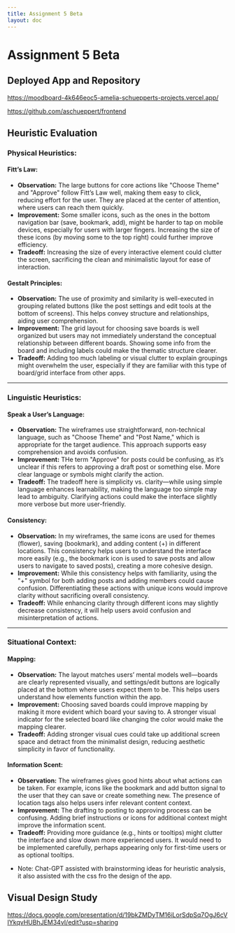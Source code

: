 ```yaml
---
title: Assignment 5 Beta
layout: doc
---
```


# Assignment 5 Beta

## Deployed App and Repository

https://moodboard-4k646eoc5-amelia-schuepperts-projects.vercel.app/

https://github.com/aschueppert/frontend

## Heuristic Evaluation

### **Physical Heuristics:**

#### **Fitt’s Law:**

- **Observation:** The large buttons for core actions like "Choose Theme" and "Approve" follow Fitt’s Law well, making them easy to click, reducing effort for the user. They are placed at the center of attention, where users can reach them quickly.
- **Improvement:** Some smaller icons, such as the ones in the bottom navigation bar (save, bookmark, add), might be harder to tap on mobile devices, especially for users with larger fingers. Increasing the size of these icons (by moving some to the top right) could further improve efficiency.
- **Tradeoff:** Increasing the size of every interactive element could clutter the screen, sacrificing the clean and minimalistic layout for ease of interaction.

#### **Gestalt Principles:**

- **Observation:** The use of proximity and similarity is well-executed in grouping related buttons (like the post settings and edit tools at the bottom of screens). This helps convey structure and relationships, aiding user comprehension.
- **Improvement:** The grid layout for choosing save boards is well organized but users may not immediately understand the conceptual relationship between different boards. Showing some info from the board and including labels could make the thematic structure clearer.
- **Tradeoff:** Adding too much labeling or visual clutter to explain groupings might overwhelm the user, especially if they are familiar with this type of board/grid interface from other apps.

---

### **Linguistic Heuristics:**

#### **Speak a User’s Language:**

- **Observation:** The wireframes use straightforward, non-technical language, such as "Choose Theme" and "Post Name," which is appropriate for the target audience. This approach supports easy comprehension and avoids confusion.
- **Improvement:** THe term "Approve" for posts could be confusing, as it’s unclear if this refers to approving a draft post or something else. More clear language or symbols might clarify the action.
- **Tradeoff:** The tradeoff here is simplicity vs. clarity—while using simple language enhances learnability, making the language too simple may lead to ambiguity. Clarifying actions could make the interface slightly more verbose but more user-friendly.

#### **Consistency:**

- **Observation:** In my wireframes, the same icons are used for themes (flower), saving (bookmark), and adding content (+) in different locations. This consistency helps users to understand the interface more easily (e.g., the bookmark icon is used to save posts and allow users to navigate to saved posts), creating a more cohesive design.
- **Improvement:** While this consistency helps with familiarity, using the "+" symbol for both adding posts and adding members could cause confusion. Differentiating these actions with unique icons would improve clarity without sacrificing overall consistency.
- **Tradeoff:** While enhancing clarity through different icons may slightly decrease consistency, it will help users avoid confusion and misinterpretation of actions.

---

### **Situational Context:**

#### **Mapping:**

- **Observation:** The layout matches users’ mental models well—boards are clearly represented visually, and settings/edit buttons are logically placed at the bottom where users expect them to be. This helps users understand how elements function within the app.
- **Improvement:** Choosing saved boards could improve mapping by making it more evident which board your saving to. A stronger visual indicator for the selected board like changing the color would make the mapping clearer.
- **Tradeoff:** Adding stronger visual cues could take up additional screen space and detract from the minimalist design, reducing aesthetic simplicity in favor of functionality.

#### **Information Scent:**

- **Observation:** The wireframes gives good hints about what actions can be taken. For example, icons like the bookmark and add button signal to the user that they can save or create something new. The presence of location tags also helps users infer relevant content context.
- **Improvement:** The drafting to posting to approving process can be confusing. Adding brief instructions or icons for additional context might improve the information scent.
- **Tradeoff:** Providing more guidance (e.g., hints or tooltips) might clutter the interface and slow down more experienced users. It would need to be implemented carefully, perhaps appearing only for first-time users or as optional tooltips.

* Note: Chat-GPT assisted with brainstorming ideas for heuristic analysis, it also assisted with the css fro the design of the app.

## Visual Design Study

https://docs.google.com/presentation/d/19bkZMDyTM16iLorSdpSq7OgJ6cVIYkqvHUBhJEM34vI/edit?usp=sharing
